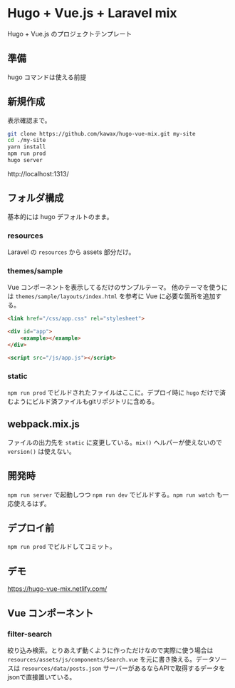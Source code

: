 # Hugo + Vue.js + Laravel mix

Hugo + Vue.js のプロジェクトテンプレート

## 準備
hugo コマンドは使える前提

## 新規作成
表示確認まで。
```bash
git clone https://github.com/kawax/hugo-vue-mix.git my-site
cd ./my-site
yarn install
npm run prod
hugo server
```

http://localhost:1313/

## フォルダ構成

基本的には hugo デフォルトのまま。

### resources
Laravel の `resources` から assets 部分だけ。

### themes/sample
Vue コンポーネントを表示してるだけのサンプルテーマ。
他のテーマを使うには `themes/sample/layouts/index.html` を参考に Vue に必要な箇所を追加する。

```html
<link href="/css/app.css" rel="stylesheet">
```

```html
<div id="app">
    <example></example>
</div>
```

```html
<script src="/js/app.js"></script>
```

### static
`npm run prod` でビルドされたファイルはここに。デプロイ時に `hugo` だけで済むようにビルド済ファイルもgitリポジトリに含める。

## webpack.mix.js
ファイルの出力先を `static` に変更している。`mix()` ヘルパーが使えないので `version()` は使えない。

## 開発時
`npm run server` で起動しつつ `npm run dev` でビルドする。`npm run watch` も一応使えるはず。

## デプロイ前
`npm run prod` でビルドしてコミット。

## デモ
https://hugo-vue-mix.netlify.com/

## Vue コンポーネント

### filter-search
絞り込み検索。とりあえず動くように作っただけなので実際に使う場合は `resources/assets/js/components/Search.vue` を元に書き換える。データソースは `resources/data/posts.json` サーバーがあるならAPIで取得するデータをjsonで直接置いている。

